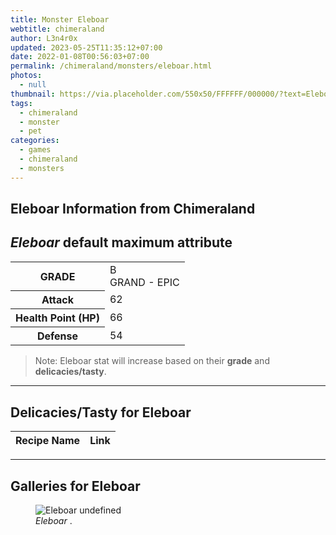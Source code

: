 ```yaml
---
title: Monster Eleboar
webtitle: chimeraland
author: L3n4r0x
updated: 2023-05-25T11:35:12+07:00
date: 2022-01-08T00:56:03+07:00
permalink: /chimeraland/monsters/eleboar.html
photos:
  - null
thumbnail: https://via.placeholder.com/550x50/FFFFFF/000000/?text=Eleboar
tags:
  - chimeraland
  - monster
  - pet
categories:
  - games
  - chimeraland
  - monsters
---
```


<link
  rel="stylesheet"
  href="https://rawcdn.githack.com/dimaslanjaka/Web-Manajemen/870a349/css/bootstrap-5-3-0-alpha3-wrapper.css"
/>
<section id="bootstrap-wrapper">
  <div data-bs-theme="dark">
    <h2>Eleboar Information from Chimeraland</h2>
    <h2 id="attribute"><i>Eleboar</i> default maximum attribute</h2>
    <div class="row">
      <div class="col mb-2">
        <div class="card">
          <div class="card-body">
            <table>
              <tr>
                <th>GRADE</th>
                <td>B <br /><span class="text-purple">GRAND - EPIC</span></td>
              </tr>
              <tr>
                <th>Attack</th>
                <td>62</td>
              </tr>
              <tr>
                <th>Health Point (HP)</th>
                <td>66</td>
              </tr>
              <tr>
                <th>Defense</th>
                <td>54</td>
              </tr>
            </table>
          </div>
        </div>
      </div>
    </div>
    <blockquote class="bd-callout bd-callout-warning">
      Note: Eleboar stat will increase based on their <b>grade</b> and
      <b>delicacies/tasty</b>.
    </blockquote>
    <hr />
    <h2 id="delicacies">Delicacies/Tasty for Eleboar</h2>
    <div class="card">
      <div class="card-body">
        <div class="table-responsive">
          <table class="table table-striped">
            <thead>
              <tr>
                <th>Recipe Name</th>
                <th>Link</th>
              </tr>
            </thead>
            <tbody></tbody>
          </table>
        </div>
      </div>
    </div>
    <hr />
    <div id="gallery">
      <h2>Galleries for Eleboar</h2>
      <div class="row">
        <div class="col-lg-6 col-12">
          <figure>
            <img
              src="https://www.webmanajemen.com/undefined"
              alt="Eleboar undefined"
            />
            <figcaption style="word-wrap: break-word">
              <i>Eleboar</i> .
            </figcaption>
          </figure>
        </div>
      </div>
    </div>
  </div>
</section>